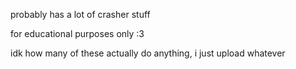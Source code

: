 probably has a lot of crasher stuff

for educational purposes only :3

idk how many of these actually do anything, i just upload whatever
